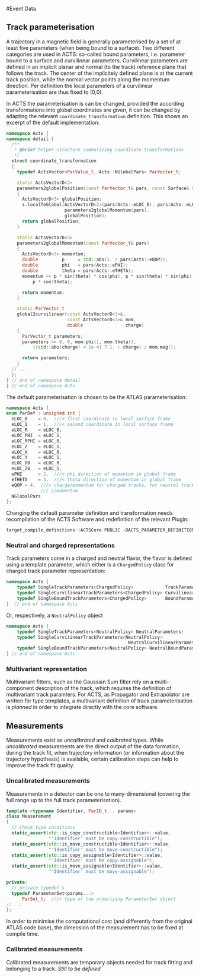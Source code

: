 #Event Data

## Track parameterisation

A trajectory in a magnetic field is generally parameterised by a set of at least five parameters (when being bound to a surface). Two different categories are used in ACTS: so-called bound parameters, i.e. parameter bound to a surface and curvilinear parameters. Curvilinear parameters are defined in an implicit planar and normal (to the track) reference plane that follows the track. The center of the implicitely defined plane is at the current track position, while the normal vector points along the momentum direction. Per definition the local parameters of a curvilinear parameterisation are thus fixed to (0,0).

In ACTS the parameterisation is can be changed, provided the according transformations into global coordinates are given, it can be changed by adapting the relevant `coordinate_transformation` definition. This shows an excerpt of the default implementation:

```cpp
namespace Acts {
namespace detail {
  /**
   * @brief helper structure summarizing coordinate transformations
   */
  struct coordinate_transformation
  {
    typedef ActsVector<ParValue_t, Acts::NGlobalPars> ParVector_t;

    static ActsVectorD<3>
    parameters2globalPosition(const ParVector_t& pars, const Surface& s)
    {
      ActsVectorD<3> globalPosition;
      s.localToGlobal(ActsVectorD<2>(pars(Acts::eLOC_0), pars(Acts::eLOC_1)),
                      parameters2globalMomentum(pars),
                      globalPosition);
      return globalPosition;
    }

    static ActsVectorD<3>
    parameters2globalMomentum(const ParVector_t& pars)
    {
      ActsVectorD<3> momentum;
      double         p     = std::abs(1. / pars(Acts::eQOP));
      double         phi   = pars(Acts::ePHI);
      double         theta = pars(Acts::eTHETA);
      momentum << p * sin(theta) * cos(phi), p * sin(theta) * sin(phi),
          p * cos(theta);

      return momentum;
    }

    static ParVector_t
    global2curvilinear(const ActsVectorD<3>&,
                       const ActsVectorD<3>& mom,
                       double                charge)
    {
      ParVector_t parameters;
      parameters << 0, 0, mom.phi(), mom.theta(),
          ((std::abs(charge) < 1e-4) ? 1. : charge) / mom.mag();

      return parameters;
    }
  // ...
  };
} // end of namespace detail
} // end of namespace Acts
```


The default parameterisation is chosen to be the ATLAS parameterisation:


```cpp
namespace Acts {
enum ParDef : unsigned int {
  eLOC_0    = 0,  ///< first coordinate in local surface frame
  eLOC_1    = 1,  ///< second coordinate in local surface frame
  eLOC_R    = eLOC_0,
  eLOC_PHI  = eLOC_1,
  eLOC_RPHI = eLOC_0,
  eLOC_Z    = eLOC_1,
  eLOC_X    = eLOC_0,
  eLOC_Y    = eLOC_1,
  eLOC_D0   = eLOC_0,
  eLOC_Z0   = eLOC_1,
  ePHI      = 2,  ///< phi direction of momentum in global frame
  eTHETA    = 3,  ///< theta direction of momentum in global frame
  eQOP = 4,  ///< charge/momentum for charged tracks, for neutral tracks it is
             /// 1/momentum
  NGlobalPars
};
```

Changing the default parameter definition and transformation needs recompilation of the ACTS Software and redefinition of 
the relevant Plugin:
 
```cpp
target_compile_definitions (ACTSCore PUBLIC -DACTS_PARAMETER_DEFINITIONS_PLUGIN="${ACTS_PARAMETER_DEFINITIONS_PLUGIN}")
```


### Neutral and charged representations

Track parameters come in a charged and neutral flavor, the flavor is defined using a template parameter,
which either is a `ChargedPolicy` class for charged track parameter representation:

```cpp
namespace Acts {
    typedef SingleTrackParameters<ChargedPolicy>            TrackParameters;
    typedef SingleCurvilinearTrackParameters<ChargedPolicy> CurvilinearParameters;
    typedef SingleBoundTrackParameters<ChargedPolicy>       BoundParameters;
}  // end of namespace Acts
```

Or, respectively, a `NeutralPolicy` object

```cpp
namespace Acts {
    typedef SingleTrackParameters<NeutralPolicy> NeutralParameters;
    typedef SingleCurvilinearTrackParameters<NeutralPolicy>
                                              NeutralCurvilinearParameters;
    typedef SingleBoundTrackParameters<NeutralPolicy> NeutralBoundParameters;
} // end of namespace Acts  
```

### Multivariant representation

Multivariant fitters, such as the Gaussian Sum filter rely on a multi-component description of the track, which requires the definition of multivariant track paramters. For ACTS, as Propagator and Extrapolator are written for type templates, a multivariant definition of track parameterisation is *planned* in order to integrate directly with the core software.

## Measurements

Measurements exist as *uncalibrated* and *calibrated* types. While *uncalibrated* measurements are the direct output of the data formation, during the track fit, when trajectory information (or information about the trajectory hypothesis) is available, certain calibration steps can help to improve the track fit quality.


### Uncalibrated measurements

Measurements in a detector can be one to many-dimensional (covering the full range up to the full track parameterisation).

```cpp
template <typename Identifier, ParID_t... params>
class Measurement
{
  // check type conditions
  static_assert(std::is_copy_constructible<Identifier>::value,
                "'Identifier' must be copy-constructible");
  static_assert(std::is_move_constructible<Identifier>::value,
                "'Identifier' must be move-constructible");
  static_assert(std::is_copy_assignable<Identifier>::value,
                "'Identifier' must be copy-assignable");
  static_assert(std::is_move_assignable<Identifier>::value,
                "'Identifier' must be move-assignable");

private:
  // private typedef's
  typedef ParameterSet<params...>
      ParSet_t;  ///< type of the underlying ParameterSet object
// ...
};
```
          
In order to minimise the computational cost (and differently from the original ATLAS code base), the dimension of the
measurement has to be fixed at compile time.          
          
### Calibrated measurements

Calibrated measurements are temporary objects needed for track fitting and belonging to a track.
*Still to be defined*
